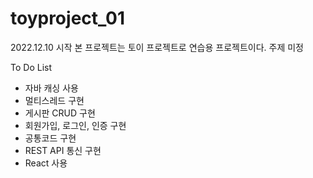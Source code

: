 # toyproject_01
2022.12.10 시작
본 프로젝트는 토이 프로젝트로 연습용 프로젝트이다.
주제 미정

To Do List
- 자바 캐싱 사용
- 멀티스레드 구현
- 게시판 CRUD 구현
- 회원가입, 로그인, 인증 구현
- 공통코드 구현
- REST API 통신 구현
- React 사용
